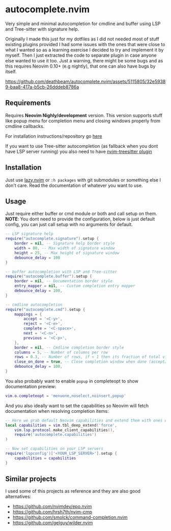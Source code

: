 # autocomplete.nvim
Very simple and minimal autocompletion for cmdline and buffer using LSP and Tree-sitter with signature help.  

Originally I made this just for my dotfiles as I did not needed most of stuff existing plugins provided I had
some issues with the ones that were close to what I wanted so as a learning exercise I decided to try and
implement it by myself. Then I just extracted the code to separate plugin in case anyone else wanted to use it too.
Just a warning, there might be some bugs and as this requires Neovim 0.10+ (e.g nightly), that one can also have
bugs by itself.

https://github.com/deathbeam/autocomplete.nvim/assets/5115805/32e59389-baa8-417a-b5cb-26dddeb8786a

## Requirements

Requires **Neovim Nighly/development** version. This version supports stuff like popup menu
for completion menu and closing windows properly from cmdline callbacks.  

For installation instructions/repository go [here](https://github.com/neovim/neovim)

If you want to use Tree-sitter autocompletion (as fallback when you dont have LSP server running) you also need to have
[nvim-treesitter plugin](https://github.com/nvim-treesitter/nvim-treesitter)

## Installation

Just use [lazy.nvim](https://github.com/folke/lazy.nvim) or `:h packages` with git submodules or something else I don't care.
Read the documentation of whatever you want to use.

## Usage

Just require either buffer or cmd module or both and call setup on them.  
**NOTE**: You dont need to provide the configuration, below is just default config, you can just
call setup with no arguments for default.

```lua
-- LSP signature help
require("autocomplete.signature").setup {
    border = nil, -- Signature help border style
    width = 80, -- Max width of signature window
    height = 25, -- Max height of signature window
    debounce_delay = 100
}

-- buffer autocompletion with LSP and Tree-sitter
require("autocomplete.buffer").setup {
    border = nil, -- Documentation border style
    entry_mapper = nil, -- Custom completion entry mapper
    debounce_delay = 100,
}

-- cmdline autocompletion
require("autocomplete.cmd").setup {
    mappings = {
        accept = '<C-y>',
        reject = '<C-e>',
        complete = '<C-space>',
        next = '<C-n>',
        previous = '<C-p>',
    },
    border = nil, -- Cmdline completion border style
    columns = 5, -- Number of columns per row
    rows = 0.3, -- Number of rows, if < 1 then its fraction of total vim lines, if > 1 then its absolute number
    close_on_done = true, -- Close completion window when done (accept/reject)
    debounce_delay = 100,
}
```

You also probably want to enable `popup` in completeopt to show documentation preview:

```lua
vim.o.completeopt = 'menuone,noselect,noinsert,popup'
```

And you also ideally want to set the capabilities so Neovim will fetch documentation
when resolving completion items:

```lua
-- Here we grab default Neovim capabilities and extend them with ones we want on top
local capabilities = vim.tbl_deep_extend('force', 
    vim.lsp.protocol.make_client_capabilities(), 
    require('autocomplete.capabilities')
)

-- Now set capabilities on your LSP servers
require('lspconfig')['<YOUR_LSP_SERVER>'].setup {
    capabilities = capabilities
}
```

## Similar projects

I used some of this projects as reference and they are also good alternatives:

- https://github.com/nvimdev/epo.nvim
- https://github.com/hrsh7th/nvim-cmp
- https://github.com/smolck/command-completion.nvim
- https://github.com/gelguy/wilder.nvim
